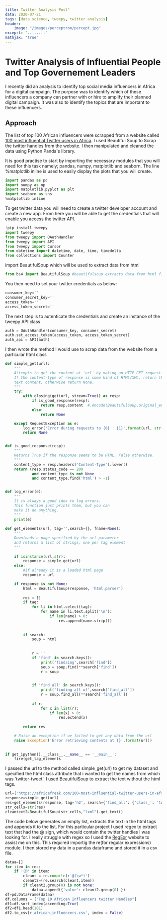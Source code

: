 ```yaml
---
title: Twitter Analysis Post"
data: 2020-07-21
tags: [data science, tweepy, twitter analysis]
header:
    image: "/images/perceptron/percept.jpg"
exceprt: "........"
mathjax: "true"
---
```


# Twitter Analysis of Influential People and Top Governement Leaders 
I recently did an analysis to identify top social media influencers in Africa for a digital campaign.
The purpose was to identify which of these influencers a company can partner with or hire to amplify 
their planned digital campaign. It was also  to identify the topics that are important to these influencers.
## Approach
The list of top 100 African influencers were scrapped from a website called [100 most influential Twitter users in Africa](https://africafreak.com/100-most-influential-twitter-users-in-africa). I used Beautiful Soup to Scrap the twitter handles
from the website. I then manipulated and cleaned the data using Python Panda's library.

It is good practise to start by importing the necessary modules that you will need for this task
namely; pandas, numpy, matplotlib and seaborn. The line %matplotlib inline is used to easily 
display the plots that you will create.

``` python
import pandas as pd
import numpy as np
import matplotlib.pyplot as plt
import seaborn as sns
%matplotlib inline
```
To get twitter data  you will need to create a twitter developer account and create a new app. From here you will be able to get the credentials that will enable you access the twitter API.
```python
!pip install tweepy
import tweepy
from tweepy import OAuthHandler
from tweepy import API
from tweepy import Cursor
from datetime import datetime, date, time, timedelta
from collections import Counter
```
import BeautifulSoup which will be used to extract data from html
``` python
from bs4 import BeautifulSoup #beautifulsoup extracts data from html files
```
You then need to set your twitter credentials as below:
```python
consumer_key=''
consumer_secret_key=''
access_token=''
access_token_secret=''
```
The next step is to autenticate the credentials and create an instance of the tweepy API class
```python
auth = OAuthHandler(consumer_key, consumer_secret)
auth.set_access_token(access_token, access_token_secret)
auth_api = API(auth)
```
I then wrote the method I would use to scrap data from the website from a particular html class
```python
def simple_get(url):
    """
    Attempts to get the content at `url` by making an HTTP GET request.
    If the content-type of response is some kind of HTML/XML, return the
    text content, otherwise return None.
    """
    try:
        with closing(get(url, stream=True)) as resp:
            if is_good_response(resp):
                return resp.content  #.encode(BeautifulSoup.original_encoding)
            else:
                return None

    except RequestException as e:
        log_error('Error during requests to {0} : {1}'.format(url, str(e)))
        return None


def is_good_response(resp):
    """
    Returns True if the response seems to be HTML, False otherwise.
    """
    content_type = resp.headers['Content-Type'].lower()
    return (resp.status_code == 200 
            and content_type is not None 
            and content_type.find('html') > -1)


def log_error(e):
    """
    It is always a good idea to log errors. 
    This function just prints them, but you can
    make it do anything.
    """
    print(e)
    
def get_elements(url, tag='',search={}, fname=None):
    """
    Downloads a page specified by the url parameter
    and returns a list of strings, one per tag element
    """
    
    if isinstance(url,str):
        response = simple_get(url)
    else:
        #if already it is a loaded html page
        response = url

    if response is not None:
        html = BeautifulSoup(response, 'html.parser')
        
        res = []
        if tag:    
            for li in html.select(tag):
                for name in li.text.split('\n'):
                    if len(name) > 0:
                        res.append(name.strip())
                       
                
        if search:
            soup = html            
            
            
            r = ''
            if 'find' in search.keys():
                print('findaing',search['find'])
                soup = soup.find(**search['find'])
                r = soup

                
            if 'find_all' in search.keys():
                print('finding all of',search['find_all'])
                r = soup.find_all(**search['find_all'])
   
            if r:
                for x in list(r):
                    if len(x) > 0:
                        res.extend(x)
            
        return res

    # Raise an exception if we failed to get any data from the url
    raise Exception('Error retrieving contents at {}'.format(url))    
    
    
if get_ipython().__class__.__name__ == '__main__':
    fire(get_tag_elements
```    
I passed the url to the method called simple_get(url) to get my dataset and specified the html class attribute that i wanted to get the names from which was 'twitter-tweet'. I used BeautifulSoup to extract the text without the html tags.
```python
url=('https://africafreak.com/100-most-influential-twitter-users-in-africa')
response=simple_get(url)
res=get_elements(response, tag='h2', search={'find_all': {'class_': 'twitter-tweet'}})
str_cells=str(res)
cleantext2=BeautifulSoup(str_cells,"lxml").get_text()
```
The code below generates an empty list, extracts the text in the html tags and appends it to the list. For this particular project I used regex to extract text that had the @ sign, which would contain the twitter handles I was looking for. I really struggle with regex so I used the [RegExr](https://regexr.com/) website to assist me on this. This required importig the re(for regular expressions) module. I then stored my data in a pandas dataframe and stored it in a csv file.
```python
dataa=[]
for item in res:
    if '(@' in item:
        cleant = re.compile(r'@(\w*)')
        cleant2=(re.search(cleant,item))        
        if cleant2.group(0) is not None:
            dataa.append({'value': cleant2.group(0) })        
df=pd.DataFrame(dataa)
df.columns = ["Top 10 African Influencers twitter Handles"]
df1=df.sort_index(ascending=True)
df2=df1.head(101)
df2.to_csv(r'african_influencers.csv', index = False)
```
